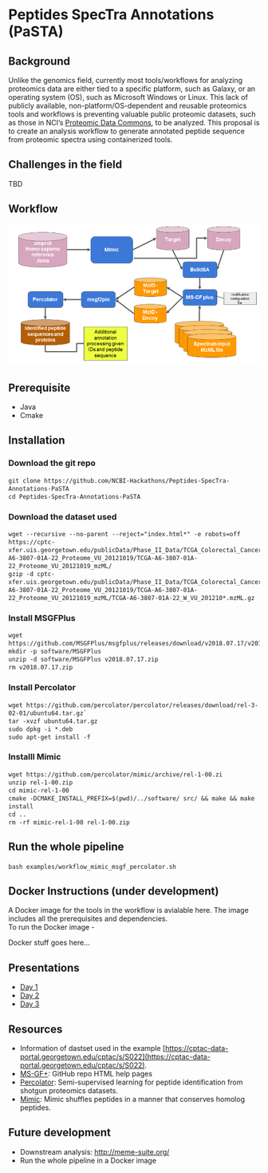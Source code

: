 # Peptides SpecTra Annotations (PaSTA)

## Background
Unlike the genomics field, currently most tools/workflows for analyzing proteomics data are either tied to a specific platform, such as Galaxy, or an operating system (OS), such as Microsoft 
Windows or Linux.  This lack of publicly available, non-platform/OS-dependent and reusable proteomics tools and workflows is preventing valuable public proteomic datasets, such as those in 
NCI’s [Proteomic Data Commons](), to be analyzed.  This proposal is to create an analysis workflow to generate annotated peptide sequence from proteomic spectra using containerized tools.


## Challenges in the field

TBD

## Workflow
![Peptides SpecTra Annotations (PaSTA)](flow.png)

## Prerequisite

- Java
- Cmake

## Installation

### Download the git repo

``` shell
git clone https://github.com/NCBI-Hackathons/Peptides-SpecTra-Annotations-PaSTA
cd Peptides-SpecTra-Annotations-PaSTA
```

### Download the dataset used

``` shell
wget --recursive --no-parent --reject="index.html*" -e robots=off https://cptc-xfer.uis.georgetown.edu/publicData/Phase_II_Data/TCGA_Colorectal_Cancer_S_022/TCGA-A6-3807-01A-22_Proteome_VU_20121019/TCGA-A6-3807-01A-22_Proteome_VU_20121019_mzML/
gzip -d cptc-xfer.uis.georgetown.edu/publicData/Phase_II_Data/TCGA_Colorectal_Cancer_S_022/TCGA-A6-3807-01A-22_Proteome_VU_20121019/TCGA-A6-3807-01A-22_Proteome_VU_20121019_mzML/TCGA-A6-3807-01A-22_W_VU_201210*.mzML.gz
```

### Install MSGFPlus

``` shell
wget https://github.com/MSGFPlus/msgfplus/releases/download/v2018.07.17/v2018.07.17.zip
mkdir -p software/MSGFPlus
unzip -d software/MSGFPlus v2018.07.17.zip
rm v2018.07.17.zip
```

### Install Percolator

``` shell
wget https://github.com/percolator/percolator/releases/download/rel-3-02-01/ubuntu64.tar.gz`
tar -xvzf ubuntu64.tar.gz
sudo dpkg -i *.deb
sudo apt-get install -f
```

### Installl Mimic

``` shell
wget https://github.com/percolator/mimic/archive/rel-1-00.zi
unzip rel-1-00.zip
cd mimic-rel-1-00
cmake -DCMAKE_INSTALL_PREFIX=$(pwd)/../software/ src/ && make && make install
cd ..
rm -rf mimic-rel-1-00 rel-1-00.zip
```

## Run the whole pipeline

`bash examples/workflow_mimic_msgf_percolator.sh`

## Docker Instructions (under development)

A Docker image for the tools in the workflow is avialable here.  The image includes all the prerequisites and dependencies.  
To run the Docker image - 

Docker stuff goes here...

## Presentations

- [Day 1](https://docs.google.com/presentation/d/147Zc5lRd3Z88NPPw3sXfVm7SiB_dCZIF6JZnVzG_pJU/edit?usp=sharing)
- [Day 2](https://docs.google.com/presentation/d/1ND4Cnr6sN9k4f0hoWJ7APOw7Lo6x2yM-hDTkRCNlyWo/edit?usp=sharing)
- [Day 3](https://docs.google.com/presentation/d/1_Ez8ELyWS_XvVyM5FL-CefT7wx5r5uMR2zfgJkzF4sY/edit?usp=sharing)
## Resources

- Information of dastset used in the example [https://cptac-data-portal.georgetown.edu/cptac/s/S022](https://cptac-data-portal.georgetown.edu/cptac/s/S022).
- [MS-GF+](https://htmlpreview.github.io/?https://github.com/MSGFPlus/msgfplus/blob/master/doc/index.html): GitHub repo HTML help pages
- [Percolator](http://percolator.ms): Semi-supervised learning for peptide identification from shotgun proteomics datasets.
- [Mimic](https://github.com/percolator/mimic): Mimic shuffles peptides in a manner that conserves homolog peptides. 

## Future development

- Downstream analysis: http://meme-suite.org/
- Run the whole pipeline in a Docker image
